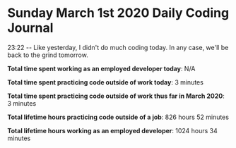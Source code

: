 # Sunday March 1st 2020 Daily Coding Journal

23:22 -- Like yesterday, I didn't do much coding today. In any case, we'll be back to the grind tomorrow.

**Total time spent working as an employed developer today**: N/A

**Total time spent practicing code outside of work today**: 3 minutes

**Total time spent practicing code outside of work thus far in March 2020**: 3 minutes

**Total lifetime hours practicing code outside of a job**: 826 hours 52 minutes

**Total lifetime hours working as an employed developer**: 1024 hours 34 minutes